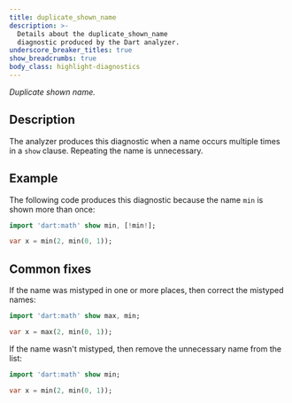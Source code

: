 ```yaml
---
title: duplicate_shown_name
description: >-
  Details about the duplicate_shown_name
  diagnostic produced by the Dart analyzer.
underscore_breaker_titles: true
show_breadcrumbs: true
body_class: highlight-diagnostics
---
```


_Duplicate shown name._

## Description

The analyzer produces this diagnostic when a name occurs multiple times in
a `show` clause. Repeating the name is unnecessary.

## Example

The following code produces this diagnostic because the name `min` is shown
more than once:

```dart
import 'dart:math' show min, [!min!];

var x = min(2, min(0, 1));
```

## Common fixes

If the name was mistyped in one or more places, then correct the mistyped
names:

```dart
import 'dart:math' show max, min;

var x = max(2, min(0, 1));
```

If the name wasn't mistyped, then remove the unnecessary name from the
list:

```dart
import 'dart:math' show min;

var x = min(2, min(0, 1));
```
